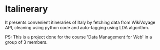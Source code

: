 # Italinerary
It presents convenient itineraries of Italy by fetching data from WikiVoyage API, cleaning using python code and auto-tagging using LDA algorithm.<br>

PS: This is a project done for the course 'Data Management for Web' in a group of 3 members.
